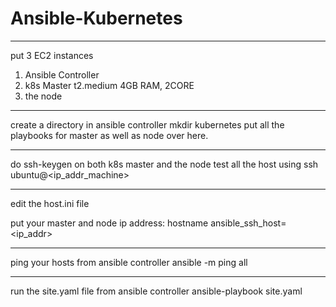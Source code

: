 # Ansible-Kubernetes
----------------------------------------------------------------------------------------------------------------------------------------
put 3 EC2 instances 
1. Ansible Controller
2. k8s Master t2.medium 4GB RAM, 2CORE
3. the node
----------------------------------------------------------------------------------------------------------------------------------------

create a directory in ansible controller
          mkdir kubernetes
          put all the playbooks for master as well as node over here.
          
----------------------------------------------------------------------------------------------------------------------------------------

do ssh-keygen on both k8s master and the node
test all the host using ssh ubuntu@<ip_addr_machine>

----------------------------------------------------------------------------------------------------------------------------------------
edit the host.ini file

put your master and node ip address: hostname ansible_ssh_host=<ip_addr>

----------------------------------------------------------------------------------------------------------------------------------------
ping your hosts from ansible controller
ansible -m ping all

----------------------------------------------------------------------------------------------------------------------------------------
run the site.yaml file from ansible controller
ansible-playbook site.yaml
